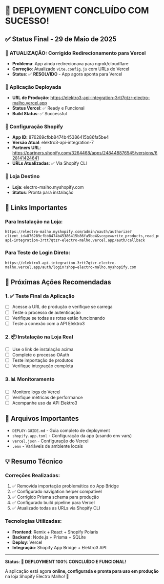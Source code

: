 # 🎉 DEPLOYMENT CONCLUÍDO COM SUCESSO!

## ✅ Status Final - 29 de Maio de 2025

### 🔧 **ATUALIZAÇÃO**: Corrigido Redirecionamento para Vercel

- **Problema**: App ainda redirecionava para ngrok/cloudflare
- **Correção**: Atualizado `vite.config.js` com URLs do Vercel
- **Status**: ✅ **RESOLVIDO** - App agora aponta para Vercel

### 🚀 Aplicação Deployada

- **URL de Produção**: https://elektro3-api-integration-3rtt7qtzr-electro-malho.vercel.app
- **Status Vercel**: ✅ Ready e Funcional
- **Build Status**: ✅ Successful

### 📱 Configuração Shopify

- **App ID**: 876289cfbb8474b45386415b86fa5be4
- **Versão Atual**: elektro3-api-integration-7
- **Partners URL**: https://partners.shopify.com/3264468/apps/248448876545/versions/628141424641
- **URLs Atualizadas**: ✅ Via Shopify CLI

### 🏪 Loja Destino

- **Loja**: electro-malho.myshopify.com
- **Status**: Pronta para instalação

## 🔗 Links Importantes

### Para Instalação na Loja:

```
https://electro-malho.myshopify.com/admin/oauth/authorize?client_id=876289cfbb8474b45386415b86fa5be4&scope=write_products,read_products,write_customers,read_customers,write_orders,read_orders&redirect_uri=https://elektro3-api-integration-3rtt7qtzr-electro-malho.vercel.app/auth/callback
```

### Para Teste de Login Direto:

```
https://elektro3-api-integration-3rtt7qtzr-electro-malho.vercel.app/auth/login?shop=electro-malho.myshopify.com
```

## 🎯 Próximas Ações Recomendadas

### 1. ✅ Teste Final da Aplicação

- [ ] Acesse a URL de produção e verifique se carrega
- [ ] Teste o processo de autenticação
- [ ] Verifique se todas as rotas estão funcionando
- [ ] Teste a conexão com a API Elektro3

### 2. 📦 Instalação na Loja Real

- [ ] Use o link de instalação acima
- [ ] Complete o processo OAuth
- [ ] Teste importação de produtos
- [ ] Verifique integração completa

### 3. 📊 Monitoramento

- [ ] Monitore logs do Vercel
- [ ] Verifique métricas de performance
- [ ] Acompanhe uso da API Elektro3

## 🔧 Arquivos Importantes

- `DEPLOY-GUIDE.md` - Guia completo de deployment
- `shopify.app.toml` - Configuração da app (usando env vars)
- `vercel.json` - Configuração do Vercel
- `.env` - Variáveis de ambiente locais

## 💡 Resumo Técnico

### Correções Realizadas:

1. ✅ Removida importação problemática do App Bridge
2. ✅ Configurado navigation helper compatível
3. ✅ Corrigido Prisma schema para produção
4. ✅ Configurado build pipeline para Vercel
5. ✅ Atualizado todas as URLs via Shopify CLI

### Tecnologias Utilizadas:

- **Frontend**: Remix + React + Shopify Polaris
- **Backend**: Node.js + Prisma + SQLite
- **Deploy**: Vercel
- **Integração**: Shopify App Bridge + Elektro3 API

---

**Status**: 🎉 **DEPLOYMENT 100% CONCLUÍDO E FUNCIONAL!**

A aplicação está agora **online, configurada e pronta para uso em produção** na loja Shopify Electro Malho! 🚀
